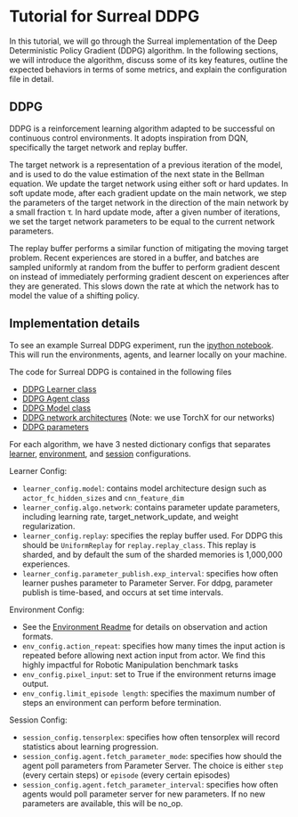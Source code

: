 # Tutorial for Surreal DDPG

In this tutorial, we will go through the Surreal implementation of the Deep Deterministic Policy Gradient (DDPG) algorithm. In the following sections, we will introduce the algorithm, discuss some of its key features, outline the expected behaviors in terms of some metrics, and explain the configuration file in detail.

## DDPG

DDPG is a reinforcement learning algorithm adapted to be successful on continuous control environments.  It adopts inspiration from DQN, specifically the target network and replay buffer.

The target network is a representation of a previous iteration of the model, and is used to do the value estimation of the next state in the Bellman equation. We update the target network using either soft or hard updates. In soft update mode, after each gradient update on the  main network, we step the parameters of the target network in the direction of the main network by a small fraction τ. In hard update mode, after a given number of iterations, we set the target network parameters to be equal to the current network parameters.

The replay buffer performs a similar function of mitigating the moving target problem.  Recent experiences are stored in a buffer, and batches are sampled uniformly at random from the buffer to perform gradient descent on instead of immediately performing gradient descent on experiences after they are generated.  This slows down the rate at which the network has to model the value of a shifting policy.

## Implementation details

To see an example Surreal DDPG experiment, run the [ipython notebook](../surreal/main/cluster_dashboard_symphony.ipynb). This will run the environments, agents, and learner locally on your machine.

The code for Surreal DDPG is contained in the following files
* [DDPG Learner class](../surreal/learner/ddpg.py)
* [DDPG Agent class](../surreal/agent/ddpg_agent.py)
* [DDPG Model class](../surreal/model/ddpg_net.py)
* [DDPG network architectures](../surreal/model/model_builders/builders.py) (Note: we use TorchX for our networks)
* [DDPG parameters](../surreal/main/ddpg_configs.py)

For each algorithm, we have 3 nested dictionary configs that separates [learner](../surreal/main/ddpg_configs.py#L20), [environment](../surreal/main/ddpg_configs.py), and [session](../surreal/main/ddpg_configs.py) configurations.

Learner Config:
* `learner_config.model`: contains model architecture design such as `actor_fc_hidden_sizes` and `cnn_feature_dim`
* `learner_config.algo.network`: contains parameter update parameters, including learning rate, target_network_update, and weight regularization.
* `learner_config.replay`: specifies the replay buffer used. For DDPG this should be `UniformReplay` for `replay.replay_class`. This replay is sharded, and by default the sum of the sharded memories is 1,000,000 experiences.
* `learner_config.parameter_publish.exp_interval`: specifies how often learner pushes parameter to Parameter Server. For ddpg, parameter publish is time-based, and occurs at set time intervals.

Environment Config:
* See the [Environment Readme](../surreal/env/README.md) for details on observation and action formats.
* `env_config.action_repeat`: specifies how many times the input action is repeated before allowing next action input from actor. We find this highly impactful for Robotic Manipulation benchmark tasks
* `env_config.pixel_input`: set to True if the environment returns image output.
* `env_config.limit_episode length`: specifies the maximum number of steps an environment can perform before termination.

Session Config:
* `session_config.tensorplex`: specifies how often tensorplex will record statistics about learning progression.
* `session_config.agent.fetch_parameter_mode`: specifies how should the agent poll parameters from Parameter Server. The choice is either `step` (every certain steps) or `episode` (every certain episodes)
* `session_config.agent.fetch_parameter_interval`: specifies how often agents would poll parameter server for new parameters. If no new parameters are available, this will be no_op.
